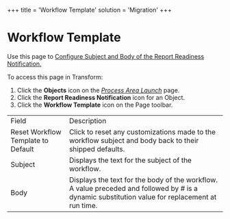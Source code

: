 +++
title = 'Workflow Template'
solution = 'Migration'
+++

# Workflow Template

<div class="use">

Use this page to [Configure Subject and Body of the Report Readiness
Notification.](../Use_Cases/Configure_Notifications_for_Report_Readiness.htm#Configure_Subject_and_Body_of_the_Notification)

</div>

To access this page in Transform:

1.  Click the **Objects** icon on the *[Process Area
    Launch](Process_Area_Launch.htm)* page.
2.  Click the **Report Readiness Notification** icon for an Object.
3.  Click the **Workflow Template** icon on the Page
toolbar.

|                                    |                                                                                                                                                  |
| ---------------------------------- | ------------------------------------------------------------------------------------------------------------------------------------------------ |
| Field                              | Description                                                                                                                                      |
| Reset Workflow Template to Default | Click to reset any customizations made to the workflow subject and body back to their shipped defaults.                                          |
| Subject                            | Displays the text for the subject of the workflow.                                                                                               |
| Body                               | Displays the text for the body of the workflow. A value preceded and followed by \# is a dynamic substitution value for replacement at run time. |
